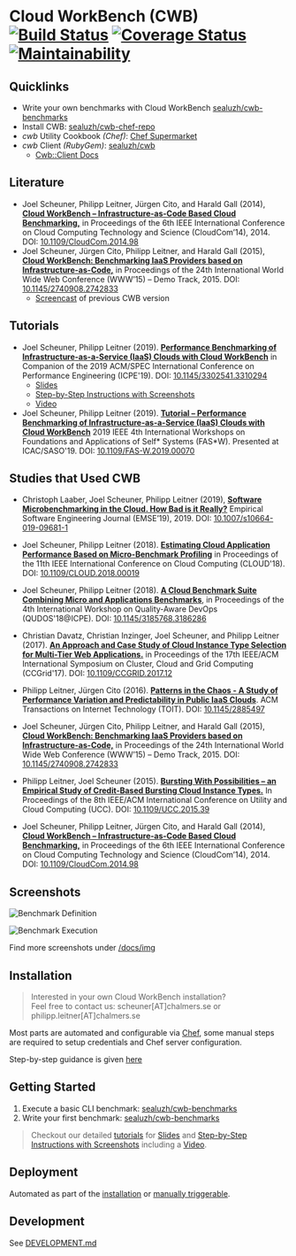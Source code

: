 Cloud WorkBench (CWB) [![Build Status](https://travis-ci.org/sealuzh/cloud-workbench.svg?branch=master)](https://travis-ci.org/sealuzh/cloud-workbench)
[![Coverage Status](https://coveralls.io/repos/github/sealuzh/cloud-workbench/badge.svg?branch=master)](https://coveralls.io/github/sealuzh/cloud-workbench?branch=master)
[![Maintainability](https://api.codeclimate.com/v1/badges/fd2aa0193647f862d92e/maintainability)](https://codeclimate.com/github/sealuzh/cloud-workbench/maintainability)
=========

## Quicklinks

* Write your own benchmarks with Cloud WorkBench [sealuzh/cwb-benchmarks](https://github.com/sealuzh/cwb-benchmarks)
* Install CWB: [sealuzh/cwb-chef-repo](https://github.com/sealuzh/cwb-chef-repo)
* *cwb* Utility Cookbook *(Chef)*: [Chef Supermarket](https://supermarket.chef.io/cookbooks/cwb)
* *cwb* Client *(RubyGem)*: [sealuzh/cwb](https://github.com/sealuzh/cwb)
  * [Cwb::Client Docs](http://www.rubydoc.info/gems/cwb/Cwb/Client)

## Literature

* Joel Scheuner, Philipp Leitner, Jürgen Cito, and Harald Gall (2014), [**Cloud WorkBench – Infrastructure-as-Code Based Cloud Benchmarking,**](https://joelscheuner.com/publication/scheuner-14-cloudcom/) in Proceedings of the 6th IEEE International Conference on Cloud Computing Technology and Science (CloudCom’14), 2014. DOI: [10.1109/CloudCom.2014.98](https://doi.org/10.1109/CloudCom.2014.98)
* Joel Scheuner, Jürgen Cito, Philipp Leitner, and Harald Gall (2015), [**Cloud WorkBench: Benchmarking IaaS Providers based on Infrastructure-as-Code,**](https://joelscheuner.com/publication/scheuner-15-www-demo/) in Proceedings of the 24th International World Wide Web Conference (WWW’15) – Demo Track, 2015. DOI: [10.1145/2740908.2742833](https://doi.org/10.1145/2740908.2742833)
  * [Screencast](https://youtu.be/0yGFGvHvobk?t=3m40s) of previous CWB version

## Tutorials

* Joel Scheuner, Philipp Leitner (2019). [**Performance Benchmarking of Infrastructure-as-a-Service (IaaS) Clouds with Cloud WorkBench**](https://joelscheuner.com/publication/scheuner-19-icpe-tutorial/) in Companion of the 2019 ACM/SPEC International Conference on Performance Engineering (ICPE'19). DOI: [10.1145/3302541.3310294](https://doi.org/10.1145/3302541.3310294)
  * [Slides](https://joelscheuner.com/publication/scheuner-19-icpe-tutorial/cwb-tutorial-slides.pdf)
  * [Step-by-Step Instructions with Screenshots](https://bit.ly/cwb-tutorial)
  * [Video](https://www.youtube.com/watch?v=t-mz1LnYpuo)
* Joel Scheuner, Philipp Leitner (2019). [**Tutorial – Performance Benchmarking of Infrastructure-as-a-Service (IaaS) Clouds with Cloud WorkBench**](https://joelscheuner.com/publication/scheuner-19-fas-tutorial/) 2019 IEEE 4th International Workshops on Foundations and Applications of Self* Systems (FAS*W). Presented at ICAC/SASO'19. DOI: [10.1109/FAS-W.2019.00070](https://doi.org/10.1109/FAS-W.2019.00070)

## Studies that Used CWB

* Christoph Laaber, Joel Scheuner, Philipp Leitner (2019), [**Software Microbenchmarking in the Cloud. How Bad is it Really?**](https://joelscheuner.com/publication/laaber-19-emse/) Empirical Software Engineering Journal (EMSE’19), 2019. DOI: [10.1007/s10664-019-09681-1](https://doi.org/10.1007/s10664-019-09681-1)

* Joel Scheuner, Philipp Leitner (2018). [**Estimating Cloud Application Performance Based on Micro-Benchmark Profiling**](https://joelscheuner.com/publication/scheuner-18-cloud/) in Proceedings of the 11th  IEEE International Conference on Cloud Computing (CLOUD'18). DOI: [10.1109/CLOUD.2018.00019](https://doi.org/10.1109/CLOUD.2018.00019)

* Joel Scheuner, Philipp Leitner (2018). [**A Cloud Benchmark Suite Combining Micro and Applications Benchmarks**](https://joelscheuner.com/publication/scheuner-18-qudos/), in Proceedings of the 4th International Workshop on Quality-Aware DevOps (QUDOS'18@ICPE). DOI: [10.1145/3185768.3186286](https://doi.org/10.1145/3185768.3186286)

* Christian Davatz, Christian Inzinger, Joel Scheuner, and Philipp Leitner (2017). [**An Approach and Case Study of Cloud Instance Type Selection for Multi-Tier Web Applications.**](https://joelscheuner.com/publication/davatz-17-ccgrid/) in Proceedings of the 17th IEEE/ACM International Symposium on Cluster, Cloud and Grid Computing (CCGrid'17). DOI: [10.1109/CCGRID.2017.12](https://doi.org/10.1109/CCGRID.2017.12)

* Philipp Leitner, Jürgen Cito (2016). [**Patterns in the Chaos - A Study of Performance Variation and Predictability in Public IaaS Clouds**](https://arxiv.org/pdf/1411.2429v2.pdf). ACM Transactions on Internet Technology (TOIT). DOI: [10.1145/2885497](https://doi.org/10.1145/2885497)

* Joel Scheuner, Jürgen Cito, Philipp Leitner, and Harald Gall (2015), [**Cloud WorkBench: Benchmarking IaaS Providers based on Infrastructure-as-Code,**](https://joelscheuner.com/publication/scheuner-15-www-demo/) in Proceedings of the 24th International World Wide Web Conference (WWW’15) – Demo Track, 2015. DOI: [10.1145/2740908.2742833](https://doi.org/10.1145/2740908.2742833)

* Philipp Leitner, Joel Scheuner (2015). [**Bursting With Possibilities – an Empirical Study of Credit-Based Bursting Cloud Instance Types.**](https://joelscheuner.com/publication/leitner-15-ucc/) In Proceedings of the 8th IEEE/ACM International Conference on Utility and Cloud Computing (UCC). DOI: [10.1109/UCC.2015.39](https://doi.org/10.1109/UCC.2015.39)

* Joel Scheuner, Philipp Leitner, Jürgen Cito, and Harald Gall (2014), [**Cloud WorkBench – Infrastructure-as-Code Based Cloud Benchmarking,**](https://joelscheuner.com/publication/scheuner-14-cloudcom/) in Proceedings of the 6th IEEE International Conference on Cloud Computing Technology and Science (CloudCom’14), 2014. DOI: [10.1109/CloudCom.2014.98](https://doi.org/10.1109/CloudCom.2014.98)

## Screenshots

![Benchmark Definition](/docs/img/cwb-edit-benchmark.png?raw=true "Edit Benchmark Definition")

![Benchmark Execution](/docs/img/cwb-show-execution.png?raw=true "Show Benchmark Execution")

Find more screenshots under [/docs/img](/docs/img)

## Installation

> Interested in your own Cloud WorkBench installation?<br>
> Feel free to contact us: scheuner[AT]chalmers.se or philipp.leitner[AT]chalmers.se

Most parts are automated and configurable via [Chef](https://www.chef.io/),
some manual steps are required to setup credentials and Chef server configuration.

Step-by-step guidance is given [here](https://github.com/sealuzh/cwb-chef-repo)

## Getting Started

1. Execute a basic CLI benchmark: [sealuzh/cwb-benchmarks](https://github.com/sealuzh/cwb-benchmarks#execute-a-basic-cli-benchmark)
2. Write your first benchmark: [sealuzh/cwb-benchmarks](https://github.com/sealuzh/cwb-benchmarks#write-your-first-benchmark-getting-started)

> Checkout our detailed [tutorials](https://joelscheuner.com/publication/scheuner-19-icpe-tutorial/) for [Slides](https://joelscheuner.com/publication/scheuner-19-icpe-tutorial/cwb-tutorial-slides.pdf) and [Step-by-Step Instructions with Screenshots](https://bit.ly/cwb-tutorial) including a [Video](https://www.youtube.com/watch?v=t-mz1LnYpuo).

## Deployment

Automated as part of the [installation](https://github.com/sealuzh/cwb-chef-repo#installation)
 or [manually triggerable](https://github.com/sealuzh/cwb-chef-repo#deployment).

## Development

See [DEVELOPMENT.md](./DEVELOPMENT.md)
